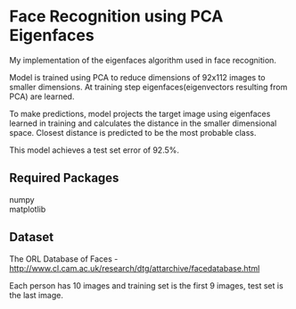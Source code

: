 # Face Recognition using PCA Eigenfaces

My implementation of the eigenfaces algorithm used in face recognition. <br />

Model is trained using PCA to reduce dimensions of 92x112 images to smaller dimensions. At training step eigenfaces(eigenvectors resulting from PCA) are learned.

To make predictions, model projects the target image using eigenfaces learned in training and calculates the distance in the smaller dimensional space. Closest distance is predicted to be the most probable class.

This model achieves a test set error of 92.5%. 

## Required Packages

numpy <br />
matplotlib

## Dataset

The ORL Database of Faces - http://www.cl.cam.ac.uk/research/dtg/attarchive/facedatabase.html <br />

Each person has 10 images and training set is the first 9 images, test set is the last image.